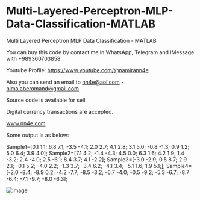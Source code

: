 # Multi-Layered-Perceptron-MLP-Data-Classification-MATLAB
Multi Layered Perceptron MLP Data Classification - MATLAB

You can buy this code by contact me in WhatsApp, Telegram and iMessage with +989360703858

Youtube Profile: https://www.youtube.com/@namirann4e

Also you can send an email to nn4e@aol.com - nima.aberomand@gmail.com

Source code is available for sell.

Digital currency transactions are accepted.

www.nn4e.com

Some output is as below:

Sample1=[0.1 1.1; 6.8 7.1; -3.5 -4.1; 2.0 2.7; 4.1 2.8; 3.1 5.0; -0.8 -1.3; 0.9 1.2; 5.0 6.4; 3.9 4.0];
Sample2=[7.1 4.2; -1.4 -4.3; 4.5 0.0; 6.3 1.6; 4.2 1.9; 1.4 -3.2; 2.4 -4.0; 2.5 -6.1; 8.4 3.7; 4.1 -2.2];
Sample3=[-3.0 -2.9; 0.5 8.7; 2.9 2.1; -0.1 5.2; -4.0 2.2; -1.3 3.7; -3.4 6.2; -4.1 3.4; -5.1 1.6; 1.9 5.1;];
Sample4=[-2.0 -8.4; -8.9 0.2; -4.2 -7.7; -8.5 -3.2; -6.7 -4.0; -0.5 -9.2; -5.3 -6.7; -8.7 -6.4; -7.1 -9.7; -8.0 -6.3];

![image](https://github.com/user-attachments/assets/3c74ee3e-a759-44d5-bfaf-789a6b9185c8)
